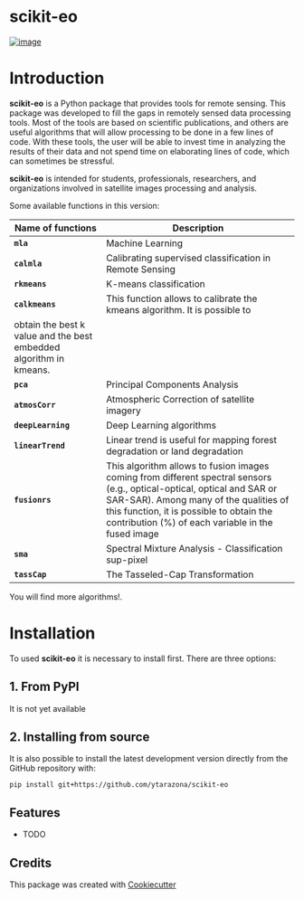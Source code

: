 # scikit-eo


[![image](https://img.shields.io/pypi/v/eopy.svg)](https://pypi.python.org/pypi/scikit-eo)

<!-- #region -->
# Introduction

**scikit-eo** is a Python package that provides tools for remote sensing. This package was developed to fill the gaps in remotely sensed data processing tools. Most of the tools are based on scientific publications, and others are useful algorithms that will allow processing to be done in a few lines of code. With these tools, the user will be able to invest time in analyzing the results of their data and not spend time on elaborating lines of code, which can sometimes be stressful.

**scikit-eo** is intended for students, professionals, researchers, and organizations involved in satellite images processing and analysis.

Some available functions in this version:

| Name of functions  | Description|
| -------------------| --------------------------------------------------------------------------|
| **`mla`**          | Machine Learning                                                          |
| **`calmla`**       | Calibrating supervised classification in Remote Sensing                   |
| **`rkmeans`**      | K-means classification                                                    |
| **`calkmeans`**    | This function allows to calibrate the kmeans algorithm. It is possible to
obtain the best k value and the best embedded algorithm in kmeans.                               |
| **`pca`**          | Principal Components Analysis                                             |
| **`atmosCorr`**    | Atmospheric Correction of satellite imagery                               |
| **`deepLearning`** | Deep Learning algorithms                                                  |
| **`linearTrend`**  | Linear trend is useful for mapping forest degradation or land degradation |
| **`fusionrs`**     | This algorithm allows to fusion images coming from different spectral sensors (e.g., optical-optical, optical and SAR or SAR-SAR). Among many of the qualities of this function, it is possible to obtain the contribution (%) of each variable in the fused image |
| **`sma`**          | Spectral Mixture Analysis - Classification sup-pixel                      |
| **`tassCap`**      | The Tasseled-Cap Transformation                                           |

You will find more algorithms!.


# Installation

To used **scikit-eo** it is necessary to install first. There are three options:

## 1. From PyPI

It is not yet available

## 2. Installing from source

It is also possible to install the latest development version directly from the GitHub repository with:
    
    pip install git+https://github.com/ytarazona/scikit-eo
<!-- #endregion -->

## Features

-   TODO

## Credits

This package was created with [Cookiecutter](https://github.com/cookiecutter/cookiecutter)
